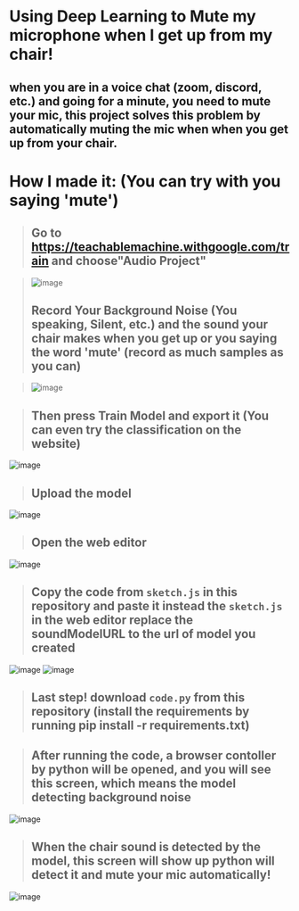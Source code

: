 # Using Deep Learning to Mute my microphone when I get up from my chair!
## when you are in a voice chat (zoom, discord, etc.) and going for a minute, you need to mute your mic, this project solves this problem by automatically muting the mic when when you get up from your chair.
# How I made it: (You can try with you saying 'mute')
> ## Go to https://teachablemachine.withgoogle.com/train and choose"Audio Project"

> ![image](https://user-images.githubusercontent.com/66528853/152966660-40941362-0365-42de-85e7-a91e5f43c495.png)
> ## Record Your Background Noise (You speaking, Silent, etc.) and the sound your chair makes when you get up or you saying the word 'mute' (record as much samples as you can)

> ![image](https://user-images.githubusercontent.com/66528853/152967241-a36d3c67-21be-4874-b1f3-234f71db9e13.png)

> ## Then press Train Model and export it (You can even try the classification on the website)

![image](https://user-images.githubusercontent.com/66528853/152967735-6e163379-c5ab-45b9-b7ef-f5aa2f0cdb47.png)

> ## Upload the model

![image](https://user-images.githubusercontent.com/66528853/152968005-b40fef94-4d6a-4f9a-9958-f74c777593df.png)

> ## Open the web editor

![image](https://user-images.githubusercontent.com/66528853/152968200-32375ee8-22f3-42cc-ad07-e50fb1479208.png)

> ## Copy the code from `sketch.js` in this repository and paste it instead the `sketch.js` in the web editor **replace the soundModelURL to the url of model you created**

![image](https://user-images.githubusercontent.com/66528853/152969162-68f2c037-fc72-4985-bdc9-7a85d839275e.png)
![image](https://user-images.githubusercontent.com/66528853/152969160-459f6b9b-a4e3-49f0-b56f-a84ef95c5318.png)

> ## **Last step!** download `code.py` from this repository (install the requirements by running pip install -r requirements.txt)

> ## After running the code, a browser contoller by python will be opened, and you will see this screen, which means the model detecting background noise

![image](https://user-images.githubusercontent.com/66528853/152970782-2599c11f-59f4-43e1-b5c6-31eb119f8a28.png)

> ## When the chair sound is detected by the model, this screen will show up python will detect it and mute your mic automatically!

![image](https://user-images.githubusercontent.com/66528853/152970997-f23579de-8a80-4288-be58-599b3a080c46.png)

